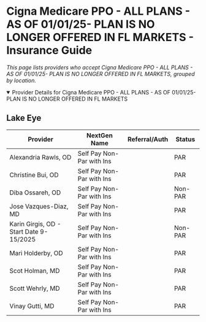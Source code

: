 # Cigna Medicare PPO - ALL PLANS - AS OF 01/01/25- PLAN IS NO LONGER OFFERED IN FL MARKETS - Insurance Guide

*This page lists providers who accept Cigna Medicare PPO - ALL PLANS - AS OF 01/01/25- PLAN IS NO LONGER OFFERED IN FL MARKETS, grouped by location.*

<details open><summary>Provider Details for Cigna Medicare PPO - ALL PLANS - AS OF 01/01/25- PLAN IS NO LONGER OFFERED IN FL MARKETS</summary>

## Lake Eye 

| Provider | NextGen Name | Referral/Auth | Status |
|----------|-------------|--------------|--------|
| Alexandria Rawls, OD | Self Pay Non-Par with Ins |  | PAR |
| Christine Bui, OD | Self Pay Non-Par with Ins |  | PAR |
| Diba Ossareh, OD | Self Pay Non-Par with Ins |  | Non-PAR |
| Jose Vazques-Diaz, MD | Self Pay Non-Par with Ins |  | PAR |
| Karin Girgis, OD - Start Date 9-15/2025 | Self Pay Non-Par with Ins |  | Non-PAR |
| Mari Holderby, OD | Self Pay Non-Par with Ins |  | PAR |
| Scot Holman, MD | Self Pay Non-Par with Ins |  | PAR |
| Scott Wehrly, MD | Self Pay Non-Par with Ins |  | PAR |
| Vinay Gutti, MD | Self Pay Non-Par with Ins |  | PAR |

</details>

